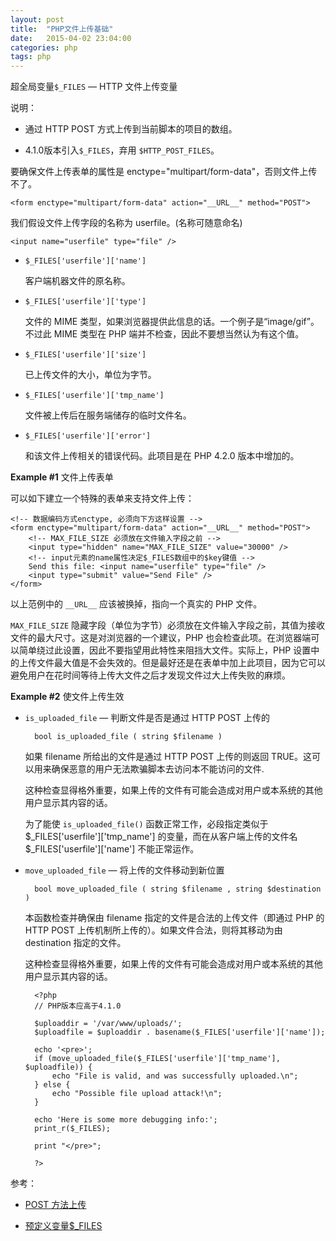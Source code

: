 ```yaml
---
layout: post
title:  "PHP文件上传基础"
date:   2015-04-02 23:04:00
categories: php
tags: php
---
```


超全局变量`$_FILES` — HTTP 文件上传变量

说明：

- 通过 HTTP POST 方式上传到当前脚本的项目的数组。

- 4.1.0版本引入`$_FILES`，弃用 `$HTTP_POST_FILES`。

要确保文件上传表单的属性是 enctype="multipart/form-data"，否则文件上传不了。 

	<form enctype="multipart/form-data" action="__URL__" method="POST">

我们假设文件上传字段的名称为 userfile。(名称可随意命名)

	<input name="userfile" type="file" />


- `$_FILES['userfile']['name']`

	客户端机器文件的原名称。

- `$_FILES['userfile']['type']`

	文件的 MIME 类型，如果浏览器提供此信息的话。一个例子是“image/gif”。不过此 MIME 类型在 PHP 端并不检查，因此不要想当然认为有这个值。

- `$_FILES['userfile']['size']`

	已上传文件的大小，单位为字节。

- `$_FILES['userfile']['tmp_name']`

	文件被上传后在服务端储存的临时文件名。

- `$_FILES['userfile']['error']`

	和该文件上传相关的错误代码。此项目是在 PHP 4.2.0 版本中增加的。

**Example #1** 文件上传表单

可以如下建立一个特殊的表单来支持文件上传：

	<!-- 数据编码方式enctype, 必须向下方这样设置 -->
	<form enctype="multipart/form-data" action="__URL__" method="POST">
	    <!-- MAX_FILE_SIZE 必须放在文件输入字段之前 -->
	    <input type="hidden" name="MAX_FILE_SIZE" value="30000" />
	    <!-- input元素的name属性决定$_FILES数组中的$key键值 -->
	    Send this file: <input name="userfile" type="file" />
	    <input type="submit" value="Send File" />
	</form>

以上范例中的 `__URL__` 应该被换掉，指向一个真实的 PHP 文件。

`MAX_FILE_SIZE` 隐藏字段（单位为字节）必须放在文件输入字段之前，其值为接收文件的最大尺寸。这是对浏览器的一个建议，PHP 也会检查此项。在浏览器端可以简单绕过此设置，因此不要指望用此特性来阻挡大文件。实际上，PHP 设置中的上传文件最大值是不会失效的。但是最好还是在表单中加上此项目，因为它可以避免用户在花时间等待上传大文件之后才发现文件过大上传失败的麻烦。 

**Example #2** 使文件上传生效

- `is_uploaded_file` — 判断文件是否是通过 HTTP POST 上传的

		bool is_uploaded_file ( string $filename )

	如果 filename 所给出的文件是通过 HTTP POST 上传的则返回 TRUE。这可以用来确保恶意的用户无法欺骗脚本去访问本不能访问的文件.
	
	这种检查显得格外重要，如果上传的文件有可能会造成对用户或本系统的其他用户显示其内容的话。
	
	为了能使 `is_uploaded_file()` 函数正常工作，必段指定类似于 $_FILES['userfile']['tmp_name'] 的变量，而在从客户端上传的文件名 $_FILES['userfile']['name'] 不能正常运作。 
	
- `move_uploaded_file` — 将上传的文件移动到新位置

		bool move_uploaded_file ( string $filename , string $destination )

	本函数检查并确保由 filename 指定的文件是合法的上传文件（即通过 PHP 的 HTTP POST 上传机制所上传的）。如果文件合法，则将其移动为由 destination 指定的文件。
	
	这种检查显得格外重要，如果上传的文件有可能会造成对用户或本系统的其他用户显示其内容的话。 

		<?php
		// PHP版本应高于4.1.0
		
		$uploaddir = '/var/www/uploads/';
		$uploadfile = $uploaddir . basename($_FILES['userfile']['name']);
		
		echo '<pre>';
		if (move_uploaded_file($_FILES['userfile']['tmp_name'], $uploadfile)) {
		    echo "File is valid, and was successfully uploaded.\n";
		} else {
		    echo "Possible file upload attack!\n";
		}
		
		echo 'Here is some more debugging info:';
		print_r($_FILES);
		
		print "</pre>";
		
		?>

参考：

- [POST 方法上传](http://php.net/manual/zh/features.file-upload.post-method.php)

- [预定义变量$_FILES](http://php.net/manual/zh/reserved.variables.files.php)